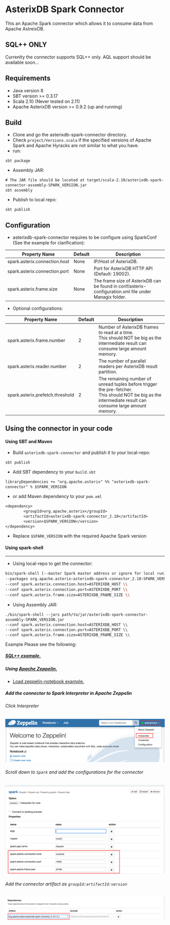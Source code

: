 AsterixDB Spark Connector
============================
This an Apache Spark connector which allows it to consume data from Apache AstreixDB.

SQL++ ONLY
---
Currenlty the connector supports SQL++ only. AQL support should be available soon... 

Requirements
---
- Java version 8
- SBT version >= 0.3.17
- Scala 2.10 (Never tested on 2.11)
- Apache AsterixDB version >= 0.9.2 (up and running)

Build
---
- Clone and go the asterixdb-spark-connector directory.
- Check ``project/Versions.scala`` if the specified versions of Apache Spark and Apache Hyracks are not similar to what you have.
- run:
```
sbt package
```
- Assembly JAR:
```
# The JAR file should be located at target/scala-2.10/asterixdb-spark-connector-assembly-SPARK_VERSION.jar
sbt assembly
```
- Publish to local repo:
```
sbt publish
```

Configuration
---
- asterixdb-spark-connector requires to be configure using SparkConf (See the example for clarification):

Property Name | Default | Description
--- | --- | ---
spark.asterix.connection.host | None | IP/Host of AsterixDB.
spark.asterix.connection.port | None | Port for AsterixDB HTTP API (Default: 19002).
spark.asterix.frame.size | None | The frame size of AsterixDB can be found in conf/asterix-configuration.xml file under Managix folder.

- Optional configurations:

Property Name | Default | Description
--- | --- | ---
spark.asterix.frame.number | 2 | Number of AsterixDB frames to read at a time. <br> This should NOT be big as the intermediate result can consume large amount memory.
spark.asterix.reader.number | 2 | The number of parallel readers per AsterixDB result partition.
spark.asterix.prefetch.threshold | 2 | The remaining number of unread tuples before trigger the pre-fetcher. <br> This should NOT be big as the intermediate result can consume large amount memory.

Using the connector in your code
---
#### Using SBT and Maven
- Build ``asterixdb-spark-connector`` and publish it to your local-repo: 
```
sbt publish
```
- Add SBT dependency to your ``build.sbt``
```
libraryDependencies += "org.apache.asterix" %% "asterixdb-spark-connector" % $SPARK_VERSION
```
- or add Maven dependency to your ``pom.xml``
```
<dependency>
        <groupId>org.apache.asterix</groupId>
        <artifactId>asterixdb-spark-connector_2.10</artifactId>
        <version>$SPARK_VERSION</version>
</dependency>
```
- Replace ``$SPARK_VERSION`` with the required Apache Spark version


#### Using <b>spark-shell</b>
---
- Using local-repo to get the connector:
```bash
bin/spark-shell [--master Spark master address or ignore for local run] \\
--packages org.apache.asterix:asterixdb-spark-connector_2.10:SPARK_VERSION \\ 
--conf spark.asterix.connection.host=ASTERIXDB_HOST \\
--conf spark.asterix.connection.port=ASTERIXDB_PORT \\
--conf spark.asterix.frame.size=ASTERIXDB_FRAME_SIZE \\
```
- Using Assembly JAR:
```
./bin/spark-shell --jars path/to/jar/asterixdb-spark-connector-assembly-SPARK_VERSION.jar
--conf spark.asterix.connection.host=ASTERIXDB_HOST \\
--conf spark.asterix.connection.port=ASTERIXDB_PORT \\
--conf spark.asterix.frame.size=ASTERIXDB_FRAME_SIZE \\
```

Example
Please see the following:
##### [SQL++ example.](https://github.com/Nullification/asterixdb-spark-connector/blob/master/src/main/scala/org/apache/asterix/connector/example/Example.scala)
##### Using [Apache Zeppelin.](https://zeppelin.apache.org)
-  [Load zeppelin-notebook example.](https://github.com/Nullification/asterixdb-spark-connector/tree/master/zeppelin-notebook/asterixdb-spark-example)

##### Add the connector to Spark Interpreter in Apache Zeppelin

###### Click Interpreter
 ![alt text](https://raw.githubusercontent.com/Nullification/asterixdb-spark-connector/master/zeppelin-notebook/1.png "AsterixDB-Spark Connector with Apache Zeppelin")
 
###### Scroll down to ```Spark``` and add the configurations for the connector 
 ![alt text](https://raw.githubusercontent.com/Nullification/asterixdb-spark-connector/master/zeppelin-notebook/2.png "AsterixDB-Spark Connector with Apache Zeppelin")
 
###### Add the connector artifact as ```groupId:artifactId:version```
 ![alt text](https://raw.githubusercontent.com/Nullification/asterixdb-spark-connector/master/zeppelin-notebook/3.png "AsterixDB-Spark Connector with Apache Zeppelin")

